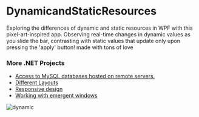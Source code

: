 # DynamicandStaticResources
Exploring the differences of dynamic and static resources in WPF with this pixel-art-inspired app. Observing real-time changes in dynamic values as you slide the bar, contrasting with static values that update only upon pressing the 'apply' button! made with tons of love

<h3>More .NET Projects</h3>
<ul>
  <li>
    <a href="https://github.com/kxtxrinx/MySQLWPF">Access to MySQL databases hosted on remote servers.</a>
  </li>
    <li>
    <a href="https://github.com/kxtxrinx/diffLayoutsWPF">Different Layouts</a>
  </li>
    <li>
    <a href="https://github.com/kxtxrinx/responsiveWPF">Responsive design</a>
  </li>
    <li>
    <a href="https://github.com/kxtxrinx/WhatACoolMessageBox">Working with emergent windows</a>
  </li>
</ul>

![dynamic](https://github.com/kxtxrinx/DynamicandStaticResources/assets/78937711/f2cb6d37-084c-496a-a8d3-905ab252494c)
